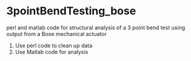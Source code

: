 # 3pointBendTesting_bose
perl and matlab code for structural analysis of a 3 point bend test using output from a Bose mechanical actuator 

1) Use perl code to clean up data 
2) Use Matlab code for analysis 
